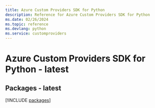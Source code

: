 ```yaml
---
title: Azure Custom Providers SDK for Python
description: Reference for Azure Custom Providers SDK for Python
ms.date: 02/26/2024
ms.topic: reference
ms.devlang: python
ms.service: customproviders
---
```

# Azure Custom Providers SDK for Python - latest
## Packages - latest
[!INCLUDE [packages](custom-providers-index.md)]